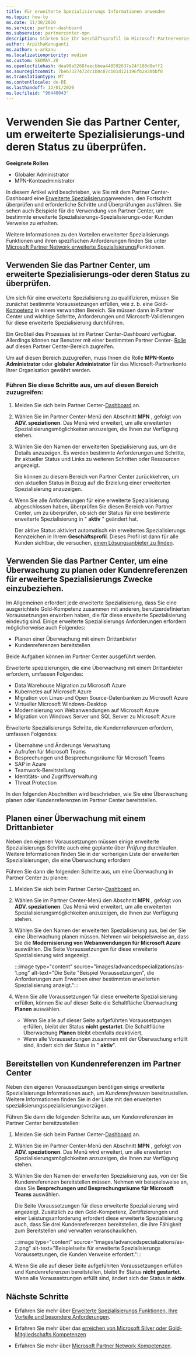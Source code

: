 ```yaml
---
title: Für erweiterte Spezialisierungs Informationen anwenden
ms.topic: how-to
ms.date: 11/30/2020
ms.service: partner-dashboard
ms.subservice: partnercenter-mpn
description: Stärken Sie Ihr Geschäftsprofil im Microsoft-Partnerverzeichnis. Erfahren Sie, wie Sie mithilfe von Partner Center erweiterte Spezialisierungs Arbeiten durchführen und diese erwerben.
author: ArpithaKanuganti
ms.author: v-arkanu
ms.localizationpriority: medium
ms.custom: SEOMAY.20
ms.openlocfilehash: dea98a5268feecbbea448592637a24f180d8eff2
ms.sourcegitcommit: 7beb7327472dc1b0c07c101d121196fb2830bbf8
ms.translationtype: MT
ms.contentlocale: de-DE
ms.lasthandoff: 12/01/2020
ms.locfileid: "96440043"
---
```

# <a name="use-partner-center-to-apply-for-advanced-specializations-and-check-their-status"></a>Verwenden Sie das Partner Center, um erweiterte Spezialisierungs-und deren Status zu überprüfen.

**Geeignete Rollen**

- Globaler Administrator
- MPN-Kontoadministrator

In diesem Artikel wird beschrieben, wie Sie mit dem Partner Center-Dashboard eine [Erweiterte Spezialisierung](advanced-specializations.md)anwenden, den Fortschritt überprüfen und erforderliche Schritte und Überprüfungen ausführen. Sie sehen auch Beispiele für die Verwendung von Partner Center, um bestimmte erweiterte Spezialisierungs-Spezialisierungs-oder Kunden Verweise zu erhalten.

Weitere Informationen zu den Vorteilen erweiterter Spezialisierungs Funktionen und ihren spezifischen Anforderungen finden Sie unter [Microsoft Partner Network erweiterte Spezialisierungs](https://partner.microsoft.com/membership/advanced-specialization)Funktionen.

## <a name="use-partner-center-to-apply-for-advanced-specializations-or-check-their-status"></a>Verwenden Sie das Partner Center, um erweiterte Spezialisierungs-oder deren Status zu überprüfen.

Um sich für eine erweiterte Spezialisierung zu qualifizieren, müssen Sie zunächst bestimmte Voraussetzungen erfüllen, wie z. b. eine Gold- [Kompetenz](https://partner.microsoft.com/membership/competencies) in einem verwandten Bereich. Sie müssen dann in Partner Center und wichtige Schritte, Anforderungen und Microsoft-Validierungen für diese erweiterte Spezialisierung durchführen.

Ein Großteil des Prozesses ist im Partner Center-Dashboard verfügbar. Allerdings können nur Benutzer mit einer bestimmten Partner Center- [Rolle](permissions-overview.md) auf diesen Partner Center-Bereich zugreifen.

Um auf diesen Bereich zuzugreifen, muss Ihnen die Rolle **MPN-Konto Administrator** oder **globaler Administrator** für das Microsoft-Partnerkonto Ihrer Organisation gewährt werden.

### <a name="follow-these-steps-to-access-this-area"></a>Führen Sie diese Schritte aus, um auf diesen Bereich zuzugreifen:

1. Melden Sie sich beim Partner Center-[Dashboard](https://partner.microsoft.com/dashboard/home) an.

2. Wählen Sie im Partner Center-Menü den Abschnitt **MPN** , gefolgt von **ADV. speziationen**. Das Menü wird erweitert, um alle erweiterten Spezialisierungsmöglichkeiten anzuzeigen, die Ihnen zur Verfügung stehen.

3. Wählen Sie den Namen der erweiterten Spezialisierung aus, um die Details anzuzeigen. Es werden bestimmte Anforderungen und Schritte, Ihr aktueller Status und Links zu weiteren Schritten oder Ressourcen angezeigt.

   Sie können zu diesem Bereich von Partner Center zurückkehren, um den aktuellen Status in Bezug auf die Erzielung einer erweiterten Spezialisierung anzuzeigen.

4. Wenn Sie alle Anforderungen für eine erweiterte Spezialisierung abgeschlossen haben, überprüfen Sie diesen Bereich von Partner Center, um zu überprüfen, ob sich der Status für eine bestimmte erweiterte Spezialisierung in " **aktiv** " geändert hat.

   Der aktive Status aktiviert automatisch ein erweitertes Spezialisierungs Kennzeichen in Ihrem **Geschäftsprofil**. Dieses Profil ist dann für alle Kunden sichtbar, die versuchen, [einen Lösungsanbieter zu finden](https://www.microsoft.com/solution-providers/home).

## <a name="use-partner-center-to-schedule-an-audit-or-include-customer-references-for-advanced-specializations"></a>Verwenden Sie das Partner Center, um eine Überwachung zu planen oder Kundenreferenzen für erweiterte Spezialisierungs Zwecke einzubeziehen.

Im Allgemeinen erfordert jede erweiterte Spezialisierung, dass Sie eine ausgerichtete Gold-Kompetenz zusammen mit anderen, benutzerdefinierten Voraussetzungen erworben haben, die für diese erweiterte Spezialisierung eindeutig sind. Einige erweiterte Spezialisierungs Anforderungen erfordern möglicherweise auch Folgendes:

- Planen einer Überwachung mit einem Drittanbieter
- Kundenreferenzen bereitstellen

Beide Aufgaben können im Partner Center ausgeführt werden.

Erweiterte spezizierungen, die eine Überwachung mit einem Drittanbieter erfordern, umfassen Folgendes:

- Data Warehouse Migration zu Microsoft Azure
- Kubernetes auf Microsoft Azure
- Migration von Linux-und Open Source-Datenbanken zu Microsoft Azure
- Virtueller Microsoft Windows-Desktop
- Modernisierung von Webanwendungen auf Microsoft Azure
- Migration von Windows Server und SQL Server zu Microsoft Azure

Erweiterte Spezialisierungs Schritte, die Kundenreferenzen erfordern, umfassen Folgendes:

- Übernahme und Änderungs Verwaltung
- Aufrufen für Microsoft Teams
- Besprechungen und Besprechungsräume für Microsoft Teams
- SAP in Azure
- Teamwork-Bereitstellung
- Identitäts- und Zugriffsverwaltung
- Threat Protection

In den folgenden Abschnitten wird beschrieben, wie Sie eine Überwachung planen oder Kundenreferenzen im Partner Center bereitstellen.

## <a name="schedule-an-audit-with-a-third-party-auditor"></a>Planen einer Überwachung mit einem Drittanbieter

Neben den eigenen Voraussetzungen müssen einige erweiterte Spezialisierungs Schritte auch eine geplante über *Prüfung* durchlaufen. Weitere Informationen finden Sie in der vorherigen Liste der erweiterten Spezialisierungen, die eine Überwachung erfordern

Führen Sie dann die folgenden Schritte aus, um eine Überwachung in Partner Center zu planen:

1. Melden Sie sich beim Partner Center-[Dashboard](https://partner.microsoft.com/dashboard/home) an.

2. Wählen Sie im Partner Center-Menü den Abschnitt **MPN** , gefolgt von **ADV. speziationen**. Das Menü wird erweitert, um alle erweiterten Spezialisierungsmöglichkeiten anzuzeigen, die Ihnen zur Verfügung stehen.

3. Wählen Sie den Namen der erweiterten Spezialisierung aus, bei der Sie eine Überwachung planen müssen. Nehmen wir beispielsweise an, dass Sie die **Modernisierung von Webanwendungen für Microsoft Azure** auswählen. Die Seite Voraussetzungen für diese erweiterte Spezialisierung wird angezeigt.

   :::image type="content" source="images/advancedspecializations/as-1.png" alt-text="Die Seite &quot;Beispiel Voraussetzungen&quot;, die Anforderungen zum Erwerben einer bestimmten erweiterten Spezialisierung anzeigt.":::

4. Wenn Sie alle Voraussetzungen für diese erweiterte Spezialisierung erfüllen, können Sie auf dieser Seite die Schaltfläche Überwachung **Planen** auswählen.

   - Wenn Sie alle auf dieser Seite aufgeführten Voraussetzungen erfüllen, bleibt der Status **nicht gestartet**. Die Schaltfläche Überwachung **Planen** bleibt ebenfalls deaktiviert. 
   - Wenn alle Voraussetzungen zusammen mit der Überwachung erfüllt sind, ändert sich der Status in " **aktiv**".

## <a name="provide-customer-references-in-partner-center"></a>Bereitstellen von Kundenreferenzen im Partner Center

Neben den eigenen Voraussetzungen benötigen einige erweiterte Spezialisierungs Informationen auch, um *Kundenreferenzen* bereitzustellen. Weitere Informationen finden Sie in der Liste mit den erweiterten spezialisierungsspezialisierungsvorzügen.

Führen Sie dann die folgenden Schritte aus, um Kundenreferenzen im Partner Center bereitzustellen:

1. Melden Sie sich beim Partner Center-[Dashboard](https://partner.microsoft.com/dashboard/home) an.

2. Wählen Sie im Partner Center-Menü den Abschnitt **MPN** , gefolgt von **ADV. speziationen**. Das Menü wird erweitert, um alle erweiterten Spezialisierungsmöglichkeiten anzuzeigen, die Ihnen zur Verfügung stehen.

3. Wählen Sie den Namen der erweiterten Spezialisierung aus, von der Sie Kundenreferenzen bereitstellen müssen. Nehmen wir beispielsweise an, dass Sie **Besprechungen und Besprechungsräume für Microsoft Teams** auswählen.

   Die Seite Voraussetzungen für diese erweiterte Spezialisierung wird angezeigt. Zusätzlich zu den Gold-Kompetenz, Zertifizierungen und einer Leistungsanforderung erfordert diese erweiterte Spezialisierung auch, dass Sie drei Kundenreferenzen bereitstellen, die ihre Fähigkeit zum Bereitstellen und verwalten veranschaulichen.

   :::image type="content" source="images/advancedspecializations/as-2.png" alt-text="Beispielseite für erweiterte Spezialisierungs Voraussetzungen, die Kunden Verweise erfordert.":::

4. Wenn Sie alle auf dieser Seite aufgeführten Voraussetzungen erfüllen und Kundenreferenzen bereitstellen, bleibt Ihr Status **nicht gestartet**. Wenn alle Voraussetzungen erfüllt sind, ändert sich der Status in **aktiv**.

## <a name="next-steps"></a>Nächste Schritte

- Erfahren Sie mehr über [Erweiterte Spezialisierungs Funktionen, Ihre Vorteile und besondere Anforderungen](https://partner.microsoft.com/membership/advanced-specialization).

- Erfahren Sie mehr über das [erreichen von Microsoft Silver oder Gold-Mitgliedschafts Kompetenzen](learn-about-competencies.md)

- Erfahren Sie mehr über [Microsoft Partner Network Kompetenzen](https://partner.microsoft.com/membership/competencies).
